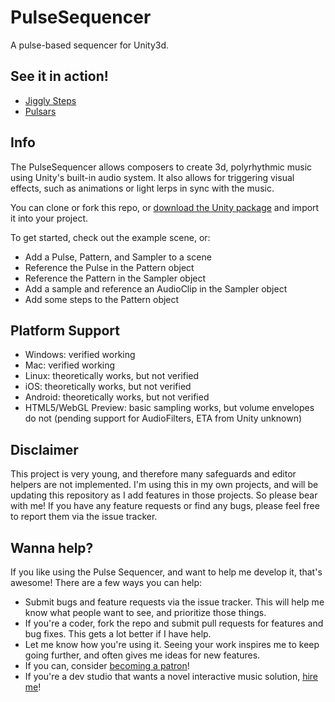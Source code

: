 # PulseSequencer

A pulse-based sequencer for Unity3d.

## See it in action!

- [Jiggly Steps](http://derelictcomputer.itch.io/step-sequencer)
- [Pulsars](http://derelictcomputer.itch.io/pulsars)

## Info

The PulseSequencer allows composers to create 3d, polyrhythmic music using Unity's built-in audio system. It also allows for triggering visual effects, such as animations or light lerps in sync with the music.

You can clone or fork this repo, or [download the Unity package](http://charliehuge.com/publicdownloads/PulseSequencer.unitypackage) and import it into your project.

To get started, check out the example scene, or:
- Add a Pulse, Pattern, and Sampler to a scene
- Reference the Pulse in the Pattern object
- Reference the Pattern in the Sampler object
- Add a sample and reference an AudioClip in the Sampler object
- Add some steps to the Pattern object

## Platform Support
- Windows: verified working
- Mac: verified working
- Linux: theoretically works, but not verified
- iOS: theoretically works, but not verified
- Android: theoretically works, but not verified
- HTML5/WebGL Preview: basic sampling works, but volume envelopes do not (pending support for AudioFilters, ETA from Unity unknown)

## Disclaimer

This project is very young, and therefore many safeguards and editor helpers are not implemented. I'm using this in my own projects, and will be updating this repository as I add features in those projects. So please bear with me! If you have any feature requests or find any bugs, please feel free to report them via the issue tracker.

## Wanna help?

If you like using the Pulse Sequencer, and want to help me develop it, that's awesome! There are a few ways you can help:
- Submit bugs and feature requests via the issue tracker. This will help me know what people want to see, and prioritize those things.
- If you're a coder, fork the repo and submit pull requests for features and bug fixes. This gets a lot better if I have help.
- Let me know how you're using it. Seeing your work inspires me to keep going further, and often gives me ideas for new features.
- If you can, consider [becoming a patron](https://www.patreon.com/derelictcomputer)!
- If you're a dev studio that wants a novel interactive music solution, [hire me](http://charliehuge.tumblr.com/consulting)!
